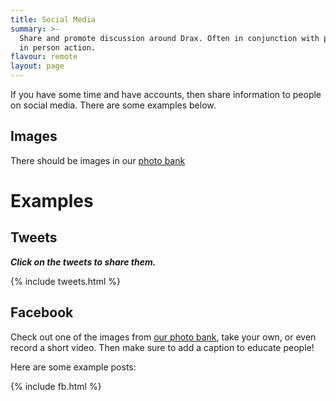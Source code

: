 ```yaml
---
title: Social Media
summary: >-
  Share and promote discussion around Drax. Often in conjunction with planned
  in person action.
flavour: remote
layout: page
---
```


If you have some time and have accounts, then share information to people on
social media. There are some examples below.

## Images

There should be images in our [photo bank](https://drive.google.com/drive/folders/1Xvg8epyq05EU6lk25ioBgTSXZoV7VbOc?usp=sharing)

# Examples

## Tweets

**_Click on the tweets to share them._**

<section class="tweets">{% include tweets.html %}</section>

## Facebook

Check out one of the images from [our photo bank](/images), take your own,
or even record a short video. Then make sure to add a caption to educate people!

Here are some example posts:

{% include fb.html %}
